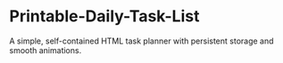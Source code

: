 # Printable-Daily-Task-List
A simple, self-contained HTML task planner with persistent storage and smooth animations.

